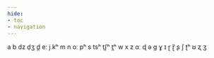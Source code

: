 ```yaml
---
hide:
- toc
- navigation
---
```

a
b
dz
d̠ʒ
d̪
eː
j
kʰ
m
n
oː
pʰ
s
tsʰ
t̠ʃʰ
t̪ʰ
w
x
z
ɑː
ɖ
ə
ɡ
ɣ
ɪ
ɽ
ɽ̃
ʂ
ʃ
ʈʰ
ʊ
ʐ
ʒ
